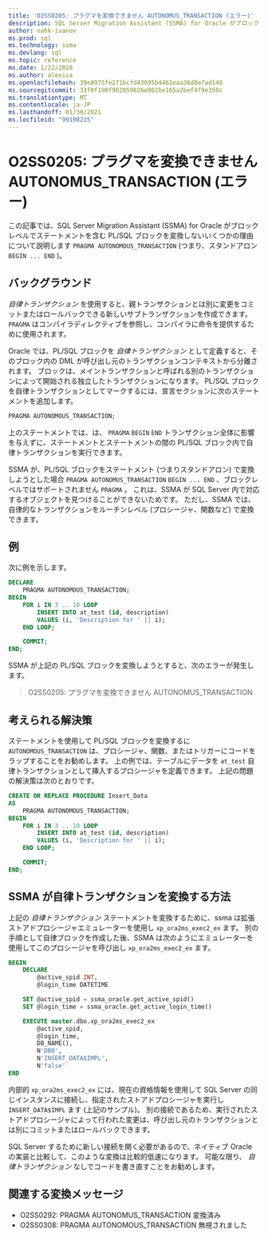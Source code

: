 ```yaml
---
title: 'O2SS0205: プラグマを変換できません AUTONOMUS_TRANSACTION (エラー)'
description: SQL Server Migration Assistant (SSMA) for Oracle がブロックレベルでプラグマ AUTONOMOUS_TRANSACTION ステートメントを含む PL/SQL ブロックを変換しないいくつかの理由について説明します (つまり、スタンドアロンの BEGIN...終了)。
author: nahk-ivanov
ms.prod: sql
ms.technology: ssma
ms.devlang: sql
ms.topic: reference
ms.date: 1/22/2020
ms.author: alexiva
ms.openlocfilehash: 39e8975fe271bcfd43095b4461eaa36d8e7ad148
ms.sourcegitcommit: 33f0f190f962059826e002be165a2bef4f9e350c
ms.translationtype: MT
ms.contentlocale: ja-JP
ms.lasthandoff: 01/30/2021
ms.locfileid: "99198215"
---
```

# <a name="o2ss0205-unable-to-convert-pragma-autonomus_transaction-error"></a>O2SS0205: プラグマを変換できません AUTONOMUS_TRANSACTION (エラー)

この記事では、SQL Server Migration Assistant (SSMA) for Oracle がブロックレベルでステートメントを含む PL/SQL ブロックを変換しないいくつかの理由について説明します `PRAGMA AUTONOMOUS_TRANSACTION` (つまり、スタンドアロン `BEGIN ... END` )。

## <a name="background"></a>バックグラウンド

*自律トランザクション* を使用すると、親トランザクションとは別に変更をコミットまたはロールバックできる新しいサブトランザクションを作成できます。 `PRAGMA` はコンパイラディレクティブを参照し、コンパイラに命令を提供するために使用されます。

Oracle では、PL/SQL ブロックを *自律トランザクション* として定義すると、そのブロック内の DML が呼び出し元のトランザクションコンテキストから分離されます。 ブロックは、メイントランザクションと呼ばれる別のトランザクションによって開始される独立したトランザクションになります。 PL/SQL ブロックを自律トランザクションとしてマークするには、宣言セクションに次のステートメントを追加します。

```sql
PRAGMA AUTONOMOUS_TRANSACTION;
```

上のステートメントでは、は、 `PRAGMA` `BEGIN` `END` トランザクション全体に影響を与えずに、ステートメントとステートメントの間の PL/SQL ブロック内で自律トランザクションを実行できます。

SSMA が、PL/SQL ブロックをステートメント (つまりスタンドアロン) で変換しようとした場合 `PRAGMA AUTONOMUS_TRANSACTION` `BEGIN ... END` 、ブロックレベルではサポートされません `PRAGMA` 。 これは、SSMA が SQL Server 内で対応するオブジェクトを見つけることができないためです。 ただし、SSMA では、自律的なトランザクションをルーチンレベル (プロシージャ、関数など) で変換できます。

## <a name="example"></a>例

次に例を示します。

```sql
DECLARE
    PRAGMA AUTONOMOUS_TRANSACTION;
BEGIN
    FOR i IN 3 .. 10 LOOP
        INSERT INTO at_test (id, description)
        VALUES (i, 'Description for ' || i);
    END LOOP;

    COMMIT;
END;
```

SSMA が上記の PL/SQL ブロックを変換しようとすると、次のエラーが発生します。

> O2SS0205: プラグマを変換できません AUTONOMUS_TRANSACTION

## <a name="possible-remedies"></a>考えられる解決策

ステートメントを使用して PL/SQL ブロックを変換するに `AUTONOMOUS_TRANSACTION` は、プロシージャ、関数、またはトリガーにコードをラップすることをお勧めします。 上の例では、テーブルにデータを `at_test` 自律トランザクションとして挿入するプロシージャを定義できます。 上記の問題の解決策は次のとおりです。

```sql
CREATE OR REPLACE PROCEDURE Insert_Data
AS
    PRAGMA AUTONOMOUS_TRANSACTION;
BEGIN
    FOR i IN 3 .. 10 LOOP
        INSERT INTO at_test (id, description)
        VALUES (i, 'Description for ' || i);
    END LOOP;

    COMMIT;
END;
```

## <a name="how-ssma-converts-an-autonomous-transaction"></a>SSMA が自律トランザクションを変換する方法

上記の *自律トランザクション* ステートメントを変換するために、ssma は拡張ストアドプロシージャエミュレーターを使用し `xp_ora2ms_exec2_ex` ます。 別の手順として自律ブロックを作成した後、SSMA は次のようにエミュレーターを使用してこのプロシージャを呼び出し `xp_ora2ms_exec2_ex` ます。

```sql
BEGIN
    DECLARE
        @active_spid INT,
        @login_time DATETIME

    SET @active_spid = ssma_oracle.get_active_spid()
    SET @login_time = ssma_oracle.get_active_login_time()

    EXECUTE master.dbo.xp_ora2ms_exec2_ex
        @active_spid,
        @login_time,
        DB_NAME(),
        N'DBO',
        N'INSERT_DATA$IMPL',
        N'false'
END
```

内部的 `xp_ora2ms_exec2_ex` には、現在の資格情報を使用して SQL Server の同じインスタンスに接続し、指定されたストアドプロシージャを実行し `INSERT_DATA$IMPL` ます (上記のサンプル)。 別の接続であるため、実行されたストアドプロシージャによって行われた変更は、呼び出し元のトランザクションとは別にコミットまたはロールバックできます。

SQL Server するために新しい接続を開く必要があるので、ネイティブ Oracle の実装と比較して、このような変換は比較的低速になります。 可能な限り、 *自律トランザクション* なしでコードを書き直すことをお勧めします。

## <a name="related-conversion-messages"></a>関連する変換メッセージ

* O2SS0292: PRAGMA AUTONOMUS_TRANSACTION 変換済み
* O2SS0308: PRAGMA AUTONOMOUS_TRANSACTION 無視されました
